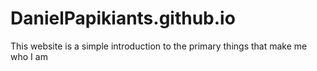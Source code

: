 # DanielPapikiants.github.io
This website is a simple introduction to the primary things that make me who I am

